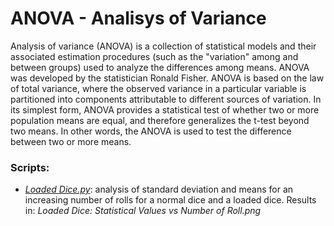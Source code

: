 # ANOVA - Analisys of Variance

Analysis of variance (ANOVA) is a collection of statistical models and their associated estimation procedures (such as the "variation" among and between groups) used to analyze the differences among means. ANOVA was developed by the statistician Ronald Fisher. ANOVA is based on the law of total variance, where the observed variance in a particular variable is partitioned into components attributable to different sources of variation. In its simplest form, ANOVA provides a statistical test of whether two or more population means are equal, and therefore generalizes the t-test beyond two means. In other words, the ANOVA is used to test the difference between two or more means.

### Scripts:

- _<u>Loaded Dice.py</u>_: analysis of standard deviation and means for an increasing number of rolls for a normal dice and a loaded dice. Results in: _Loaded Dice: Statistical Values vs Number of Roll.png_ 